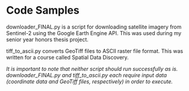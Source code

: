 # Code Samples
downloader_FINAL.py is a script for downloading satellite imagery from Sentinel-2 using the Google Earth Engine API. This was used during my senior year honors thesis project.

tiff_to_ascii.py converts GeoTiff files to ASCII raster file format. This was written for a course called Spatial Data Discovery.

*It is important to note that neither script should run successfully as is. downloader_FINAL.py and tiff_to_ascii.py each require input data (coordinate data and GeoTiff files, respectively) in order to execute.*
